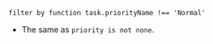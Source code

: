 <!-- placeholder to force blank line before included text -->


```text
filter by function task.priorityName !== 'Normal'
```

- The same as `priority is not none`.


<!-- placeholder to force blank line after included text -->
